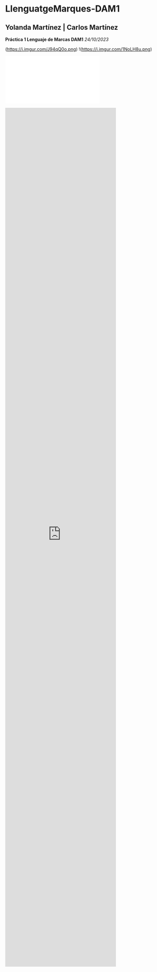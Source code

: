 # LlenguatgeMarques-DAM1

<h2>Yolanda Martínez | Carlos Martínez</h2>
<b>Práctica 1 Lenguaje de Marcas DAM1</b> <i>24/10/2023</i>

(https://i.imgur.com/J94qQ0o.png)
!(https://i.imgur.com/1NoLH8u.png)

![Alt text](/assets/wireframe.pdf)
<iframe src="https://docs.google.com/gview?url=https://marselo-4.github.io/LlenguatgeMarques-DAM1/assets/wireframe.pdf&embedded=true" style="width: 70%; height: 70%;"frameborder="0" ></iframe>
